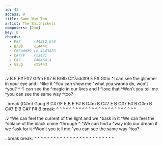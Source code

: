 ```yaml
---
id: 43
access: 0
title: Same Way Too
artist: The Baitnickels
composers: [Dan]
key: B
chords:
  - F#7      x443(2,0)0
  - B/Bb     x1444x
  - C#7add#9 (x,4)43420
  - C#7/F    xx3421
  - C#7      446464|4
  - Gaug     xx5443
---
```


.v B E F# F#7 G#m F#7 B B/Bb C#7add#9 E F# G#m
^I can see the glimmer in your eye and I ^like it
^You can show me ^what you wanna do, won't ^you? ^
^I can see the ^magic in our lives and I ^love that
^Won't you tell me ^you can see the same way ^too?

..break (G#m) Gaug B C#7/F E B E F#   B G#m B C#7 E B C#7 F#   B G#m B C#7 E B C#7 F# B
break: ^ ^ ^ ^ ^ ^ ^ ^   ^ ^ ^ ^ ^ ^ ^ ^   ^ ^ ^ ^ ^ ^ ^ ^ ^

.v
^We can feel the current of the light and we ^bask in it
^We can feel the ^solace of the black come ^through ^
^We can find a ^way into our dream if we ^ask for it
^Won't you tell me ^you can see the same way ^too?

..break
break: ^ ^ ^ ^ ^ ^ ^ ^   ^ ^ ^ ^ ^ ^ ^ ^   ^ ^ ^ ^ ^ ^ ^ ^ ^
